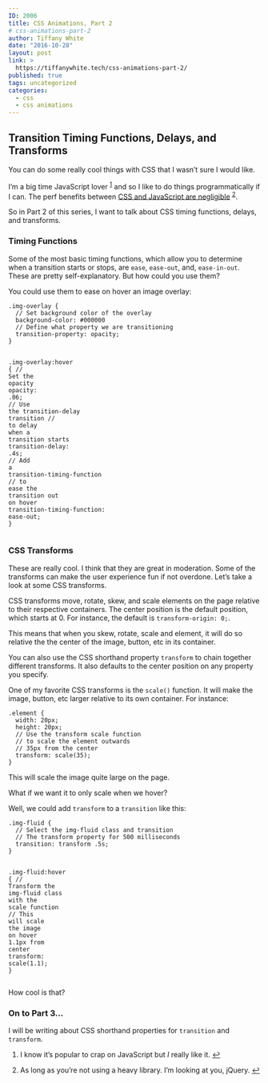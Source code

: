 ```yaml
---
ID: 2006
title: CSS Animations, Part 2
# css-animations-part-2
author: Tiffany White
date: "2016-10-28"
layout: post
link: >
  https://tiffanywhite.tech/css-animations-part-2/
published: true
tags: uncategorized
categories:
  - css
  - css animations
---
```

<h2 id="transition-timing-functions-delays-and-transforms">Transition Timing Functions, Delays, and Transforms</h2>

<p>You can do some really cool things with CSS that I wasn’t sure I would like.</p>

<p>I’m a big time JavaScript lover <sup id="fnref:1"><a href="#fn:1" class="footnote">1</a></sup> and so I like to do things programmatically if I can. The perf benefits between <a href="https://davidwalsh.name/css-js-animation">CSS and JavaScript are negligible</a> <sup id="fnref:2"><a href="#fn:2" class="footnote">2</a></sup>.</p>

<p>So in Part 2 of this series, I want to talk about CSS timing functions, delays, and transforms.</p>

<h3 id="timing-functions">Timing Functions</h3>

<p>Some of the most basic timing functions, which allow you to determine when a transition starts or stops, are <code class="highlighter-rouge">ease</code>, <code class="highlighter-rouge">ease-out</code>, and, <code class="highlighter-rouge">ease-in-out</code>. These are pretty self-explanatory. But how could you use them?</p>

<p>You could use them to ease on hover an image overlay:</p>

<div class="language-css highlighter-rouge"><pre class="highlight"><code><span class="nc">.img-overlay</span> <span class="p">{</span>
  <span class="err">//</span> <span class="err">Set</span> <span class="err">background</span> <span class="err">color</span> <span class="err">of</span> <span class="err">the</span> <span class="err">overlay</span>
  <span class="nl">background-color</span><span class="p">:</span> <span class="m">#000000</span>
  <span class="p">//</span> <span class="n">Define</span> <span class="n">what</span> <span class="n">property</span> <span class="n">we</span> <span class="n">are</span> <span class="n">transitioning</span>
  <span class="n">transition-property</span><span class="p">:</span> <span class="n">opacity</span><span class="p">;</span>
<span class="p">}</span>

<span class="nc">.img-overlay</span><span class="nd">:hover</span> <span class="p">{</span>
  <span class="err">//</span> <span class="err">Set</span> <span class="err">the</span> <span class="err">opacity</span>
  <span class="nl">opacity</span><span class="p">:</span> <span class="m">.06</span><span class="p">;</span>
  <span class="err">//</span> <span class="err">Use</span> <span class="err">the</span> <span class="err">transition-delay</span> <span class="err">transition</span>
  <span class="err">//</span> <span class="err">to</span> <span class="err">delay</span> <span class="err">when</span> <span class="err">a</span> <span class="err">transition</span> <span class="err">starts</span>
  <span class="nl">transition-delay</span><span class="p">:</span> <span class="m">.4s</span><span class="p">;</span>
  <span class="err">//</span> <span class="err">Add</span> <span class="err">a</span> <span class="err">transition-timing-function</span>
  <span class="err">//</span> <span class="err">to</span> <span class="err">ease</span> <span class="err">the</span> <span class="err">transition</span> <span class="err">out</span> <span class="err">on</span> <span class="err">hover</span>
  <span class="nl">transition-timing-function</span><span class="p">:</span> <span class="n">ease-out</span><span class="p">;</span>
<span class="p">}</span>
</code></pre>
</div>

<h3 id="css-transforms">CSS Transforms</h3>

<p>These are really cool. I think that they are great in moderation. Some of the transforms can make the user experience fun if not overdone. Let’s take a look at some CSS transforms.</p>

<p>CSS transforms move, rotate, skew, and scale elements on the page relative to their respective containers. The center position is the default position, which starts at 0. For instance, the default is <code class="highlighter-rouge">transform-origin: 0;</code>.</p>

<p>This means that when you skew, rotate, scale and element, it will do so relative the the center of the image, button, etc in its container.</p>

<p>You can also use the CSS shorthand property <code class="highlighter-rouge">transform</code> to chain together different transforms. It also defaults to the center position on any property you specify.</p>

<p>One of my favorite CSS transforms is the <code class="highlighter-rouge">scale()</code> function. It will make the image, button, etc larger relative to its own container. For instance:</p>

<div class="language-css highlighter-rouge"><pre class="highlight"><code><span class="nc">.element</span> <span class="p">{</span>
  <span class="nl">width</span><span class="p">:</span> <span class="m">20px</span><span class="p">;</span>
  <span class="nl">height</span><span class="p">:</span> <span class="m">20px</span><span class="p">;</span>
  <span class="err">//</span> <span class="err">Use</span> <span class="err">the</span> <span class="err">transform</span> <span class="err">scale</span> <span class="err">function</span>
  <span class="err">//</span> <span class="err">to</span> <span class="err">scale</span> <span class="err">the</span> <span class="err">element</span> <span class="err">outwards</span>
  <span class="err">//</span> <span class="err">35px</span> <span class="err">from</span> <span class="err">the</span> <span class="err">center</span>
  <span class="nl">transform</span><span class="p">:</span> <span class="n">scale</span><span class="p">(</span><span class="m">35</span><span class="p">);</span>
<span class="p">}</span>
</code></pre>
</div>
<p>This will scale the image quite large on the page.</p>

<p>What if we want it to only scale when we hover?</p>

<p>Well, we could add <code class="highlighter-rouge">transform</code> to a <code class="highlighter-rouge">transition</code> like this:</p>

<div class="language-css highlighter-rouge"><pre class="highlight"><code><span class="nc">.img-fluid</span> <span class="p">{</span>
  <span class="err">//</span> <span class="err">Select</span> <span class="err">the</span> <span class="err">img-fluid</span> <span class="err">class</span> <span class="err">and</span> <span class="err">transition</span>
  <span class="err">//</span> <span class="err">The</span> <span class="err">transform</span> <span class="err">property</span> <span class="err">for</span> <span class="err">500</span> <span class="err">milliseconds</span>
  <span class="nl">transition</span><span class="p">:</span> <span class="n">transform</span> <span class="m">.5s</span><span class="p">;</span>
<span class="p">}</span>

<span class="nc">.img-fluid</span><span class="nd">:hover</span> <span class="p">{</span>
  <span class="err">//</span> <span class="err">Transform</span> <span class="err">the</span> <span class="err">img-fluid</span> <span class="err">class</span> <span class="err">with</span> <span class="err">the</span> <span class="err">scale</span> <span class="err">function</span>
  <span class="err">//</span> <span class="err">This</span> <span class="err">will</span> <span class="err">scale</span> <span class="err">the</span> <span class="err">image</span> <span class="err">on</span> <span class="err">hover</span> <span class="err">1.1px</span> <span class="err">from</span> <span class="err">center</span>
  <span class="nl">transform</span><span class="p">:</span> <span class="n">scale</span><span class="p">(</span><span class="m">1.1</span><span class="p">);</span>
<span class="p">}</span>
</code></pre>
</div>
<p>How cool is that?</p>

<h3 id="on-to-part-3">On to Part 3…</h3>

<p>I will be writing about CSS shorthand properties for <code class="highlighter-rouge">transition</code> and <code class="highlighter-rouge">transform</code>.</p>

<div class="footnotes">
  <ol>
    <li id="fn:1">
      <p>I know it’s popular to crap on JavaScript but <em>I</em> really like it. <a href="#fnref:1" class="reversefootnote">↩</a></p>
    </li>
    <li id="fn:2">
      <p>As long as you’re not using a heavy library. I’m looking at you, jQuery. <a href="#fnref:2" class="reversefootnote">↩</a></p>
    </li>
  </ol>
</div>
